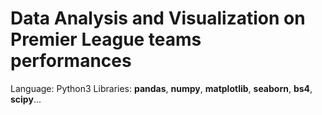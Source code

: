 # Data Analysis and Visualization on Premier League teams performances

Language: Python3
Libraries: **pandas**, **numpy**, **matplotlib**, **seaborn**, **bs4**, **scipy**...
